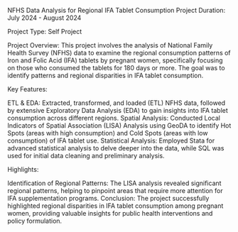 NFHS Data Analysis for Regional IFA Tablet Consumption
Project Duration: July 2024 - August 2024

Project Type: Self Project

Project Overview:
This project involves the analysis of National Family Health Survey (NFHS) data to examine the regional consumption patterns of Iron and Folic Acid (IFA) tablets by pregnant women, specifically focusing on those who consumed the tablets for 180 days or more. The goal was to identify patterns and regional disparities in IFA tablet consumption.

Key Features:

ETL & EDA: Extracted, transformed, and loaded (ETL) NFHS data, followed by extensive Exploratory Data Analysis (EDA) to gain insights into IFA tablet consumption across different regions.
Spatial Analysis: Conducted Local Indicators of Spatial Association (LISA) Analysis using GeoDA to identify Hot Spots (areas with high consumption) and Cold Spots (areas with low consumption) of IFA tablet use.
Statistical Analysis: Employed Stata for advanced statistical analysis to delve deeper into the data, while SQL was used for initial data cleaning and preliminary analysis.

Highlights:

Identification of Regional Patterns: The LISA analysis revealed significant regional patterns, helping to pinpoint areas that require more attention for IFA supplementation programs.
Conclusion:
The project successfully highlighted regional disparities in IFA tablet consumption among pregnant women, providing valuable insights for public health interventions and policy formulation.
